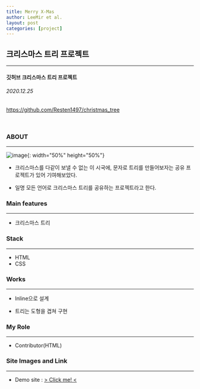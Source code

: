 ```yaml
---
title: Merry X-Mas
author: LeeMir et al.
layout: post
categories: [project]
---
```

## 크리스마스 트리 프로젝트
- - -
#### 깃허브 크리스마스 트리 프로젝트

###### 2020.12.25

https://github.com/Resten1497/christmas_tree

<br/>

### ABOUT

***

![image](https://user-images.githubusercontent.com/42960217/103267900-f1f34800-49f5-11eb-815d-6813fce9cb8e.png){: width="50%" height="50%"}

- 크리스마스를 다같이 보낼 수 없는 이 시국에, 문자로 트리를 만들어보자는 공유 프로젝트가 있어 기여해보았다.

- 일명 모든 언어로 크리스마스 트리를 공유하는 프로젝트라고 한다.

  

### Main features

***

- 크리스마스 트리




### Stack

***

- HTML
- CSS



### Works

***

- Inline으로 설계

- 트리는 도형을 겹쳐 구현





### My Role

------

- Contributor(HTML)

  

### Site Images and Link

***
* Demo site : [> Click me! <](https://leemir.github.io/snow-N-tree.html)